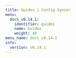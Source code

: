 ```yaml
---
title: Guides | Config Syncer
menu:
  docs_v0.14.1:
    identifier: guides
    name: Guides
    weight: 40
menu_name: docs_v0.14.1
info:
  version: v0.14.1
---
```


